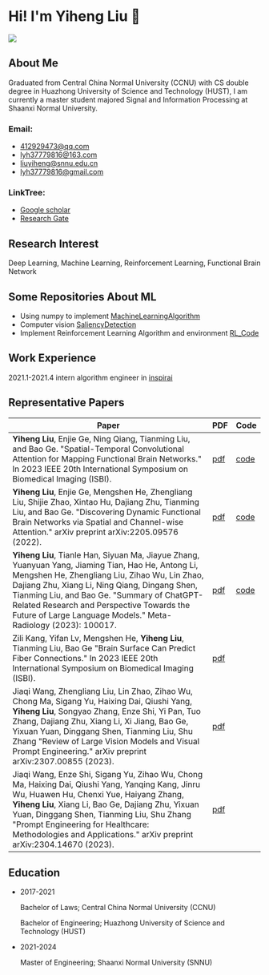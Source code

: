 # Hi! I'm Yiheng Liu 👋
<img align="top" src="https://github-readme-stats.vercel.app/api?username=WhatAboutMyStar&show_icons=true">

<!--
**WhatAboutMyStar/WhatAboutMyStar** is a ✨ _special_ ✨ repository because its `README.md` (this file) appears on your GitHub profile.

Here are some ideas to get you started:

- 🔭 I’m currently working on ...
- 🌱 I’m currently learning ...
- 👯 I’m looking to collaborate on ...
- 🤔 I’m looking for help with ...
- 💬 Ask me about ...
- 📫 How to reach me: ...
- 😄 Pronouns: ...
- ⚡ Fun fact: ...
-->

## About Me
Graduated from Central China Normal University (CCNU) with CS double degree in Huazhong University of Science and Technology (HUST),  I am currently a master student majored Signal and Information Processing at Shaanxi Normal University.


### Email: 

- 412929473@qq.com 
- lyh37779816@163.com 
- liuyiheng@snnu.edu.cn 
- lyh37779816@gmail.com

### LinkTree:
- [Google scholar](https://scholar.google.com/citations?user=W7mUggsAAAAJ&hl=en)  
- [Research Gate](https://www.researchgate.net/profile/Yiheng-Liu-12)

## Research Interest
Deep Learning, Machine Learning, Reinforcement Learning, Functional Brain Network

## Some Repositories About ML
- Using numpy to implement [MachineLearningAlgorithm](https://github.com/WhatAboutMyStar/MachineLearningAlgorithm)
- Computer vision [SaliencyDetection](https://github.com/WhatAboutMyStar/SaliencyDetection)
- Implement Reinforcement Learning Algorithm and environment [RL_Code](https://github.com/WhatAboutMyStar/RL_Code)

## Work Experience
2021.1-2021.4 intern algorithm engineer in [inspirai](http://inspirai.com/)

## Representative Papers 

| Paper | PDF | Code |
|-------|-----|------|
| **Yiheng Liu**, Enjie Ge, Ning Qiang, Tianming Liu, and Bao Ge. "Spatial-Temporal Convolutional Attention for Mapping Functional Brain Networks." In 2023 IEEE 20th International Symposium on Biomedical Imaging (ISBI). | [pdf](https://ieeexplore.ieee.org/abstract/document/10230749) | [code](https://github.com/SNNUBIAI/STCAE) |
| **Yiheng Liu**, Enjie Ge, Mengshen He, Zhengliang Liu, Shijie Zhao, Xintao Hu, Dajiang Zhu, Tianming Liu, and Bao Ge. "Discovering Dynamic Functional Brain Networks via Spatial and Channel-wise Attention." arXiv preprint arXiv:2205.09576 (2022).  | [pdf](https://arxiv.org/abs/2205.09576) | [code](https://github.com/WhatAboutMyStar/SCAAE) |
| **Yiheng Liu**, Tianle Han, Siyuan Ma, Jiayue Zhang, Yuanyuan Yang, Jiaming Tian, Hao He, Antong Li, Mengshen He, Zhengliang Liu, Zihao Wu, Lin Zhao, Dajiang Zhu, Xiang Li, Ning Qiang, Dingang Shen, Tianming Liu, and Bao Ge. "Summary of ChatGPT-Related Research and Perspective Towards the Future of Large Language Models." Meta-Radiology (2023): 100017. |  [pdf](https://www.sciencedirect.com/science/article/pii/S2950162823000176) | [code](https://github.com/SNNUBIAI/chatgpt_arxiv_analysis) |
|Zili Kang, Yifan Lv, Mengshen He, **Yiheng Liu**, Tianming Liu, Bao Ge "Brain Surface Can Predict Fiber Connections." In 2023 IEEE 20th International Symposium on Biomedical Imaging (ISBI).| [pdf](https://ieeexplore.ieee.org/abstract/document/10230574) |  |
|Jiaqi Wang, Zhengliang Liu, Lin Zhao, Zihao Wu, Chong Ma, Sigang Yu, Haixing Dai, Qiushi Yang, **Yiheng Liu**, Songyao Zhang, Enze Shi, Yi Pan, Tuo Zhang, Dajiang Zhu, Xiang Li, Xi Jiang, Bao Ge, Yixuan Yuan, Dinggang Shen, Tianming Liu, Shu Zhang "Review of Large Vision Models and Visual Prompt Engineering." arXiv preprint arXiv:2307.00855 (2023). | [pdf](https://arxiv.org/abs/2307.00855) |  |
| Jiaqi Wang, Enze Shi, Sigang Yu, Zihao Wu, Chong Ma, Haixing Dai, Qiushi Yang, Yanqing Kang, Jinru Wu, Huawen Hu, Chenxi Yue, Haiyang Zhang, **Yiheng Liu**, Xiang Li, Bao Ge, Dajiang Zhu, Yixuan Yuan, Dinggang Shen, Tianming Liu, Shu Zhang "Prompt Engineering for Healthcare: Methodologies and Applications." arXiv preprint arXiv:2304.14670 (2023).| [pdf](https://arxiv.org/abs/2304.14670) | |

## Education

- 2017-2021 

  Bachelor of Laws; Central China Normal University (CCNU)
  
  Bachelor of Engineering; Huazhong University of Science and Technology (HUST)
  
- 2021-2024 

  Master of Engineering; Shaanxi Normal University (SNNU)
